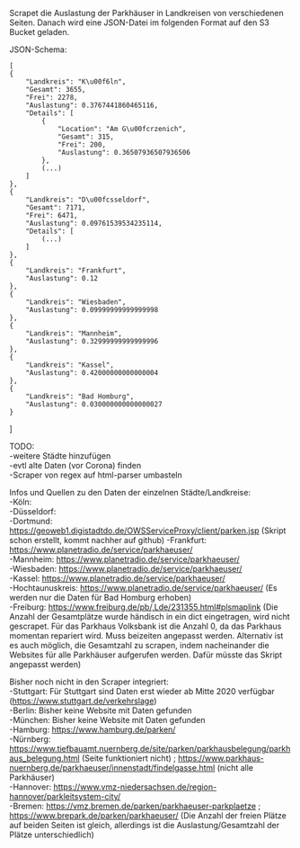 Scrapet die Auslastung der Parkhäuser in Landkreisen von verschiedenen Seiten. Danach wird eine JSON-Datei im folgenden Format auf den S3 Bucket geladen.

JSON-Schema:

    [
    {
        "Landkreis": "K\u00f6ln",
        "Gesamt": 3655,
        "Frei": 2278,
        "Auslastung": 0.3767441860465116,
        "Details": [
            {
                "Location": "Am G\u00fcrzenich",
                "Gesamt": 315,
                "Frei": 200,
                "Auslastung": 0.36507936507936506
            },
            (...)
        ]
    },
    {
        "Landkreis": "D\u00fcsseldorf",
        "Gesamt": 7171,
        "Frei": 6471,
        "Auslastung": 0.09761539534235114,
        "Details": [
            (...)
        ]
    },
    {
        "Landkreis": "Frankfurt",
        "Auslastung": 0.12
    },
    {
        "Landkreis": "Wiesbaden",
        "Auslastung": 0.09999999999999998
    },
    {
        "Landkreis": "Mannheim",
        "Auslastung": 0.32999999999999996
    },
    {
        "Landkreis": "Kassel",
        "Auslastung": 0.42000000000000004
    },
    {
        "Landkreis": "Bad Homburg",
        "Auslastung": 0.030000000000000027
    }
]

TODO:    
-weitere Städte hinzufügen  
-evtl alte Daten (vor Corona) finden  
-Scraper von regex auf html-parser umbasteln

Infos und Quellen zu den Daten der einzelnen Städte/Landkreise:  
-Köln:  
-Düsseldorf:  
-Dortmund: https://geoweb1.digistadtdo.de/OWSServiceProxy/client/parken.jsp  (Skript schon erstellt, kommt nachher auf github)
-Frankfurt: https://www.planetradio.de/service/parkhaeuser/  
-Mannheim: https://www.planetradio.de/service/parkhaeuser/  
-Wiesbaden: https://www.planetradio.de/service/parkhaeuser/  
-Kassel: https://www.planetradio.de/service/parkhaeuser/  
-Hochtaunuskreis: https://www.planetradio.de/service/parkhaeuser/ (Es werden nur die Daten für Bad Homburg erhoben)  
-Freiburg: https://www.freiburg.de/pb/,Lde/231355.html#plsmaplink (Die Anzahl der Gesamtplätze wurde händisch in ein dict eingetragen, wird nicht gescrapet. Für das Parkhaus Volksbank ist die Anzahl 0, da das Parkhaus momentan repariert wird. Muss beizeiten angepasst werden. Alternativ ist es auch möglich, die Gesamtzahl zu scrapen, indem nacheinander die Websites für alle Parkhäuser aufgerufen werden. Dafür müsste das Skript angepasst werden)

Bisher noch nicht in den Scraper integriert:  
-Stuttgart: Für Stuttgart sind Daten erst wieder ab Mitte 2020 verfügbar (https://www.stuttgart.de/verkehrslage)  
-Berlin: Bisher keine Website mit Daten gefunden  
-München: Bisher keine Website mit Daten gefunden  
-Hamburg: https://www.hamburg.de/parken/  
-Nürnberg: https://www.tiefbauamt.nuernberg.de/site/parken/parkhausbelegung/parkhaus_belegung.html (Seite funktioniert nicht) ; https://www.parkhaus-nuernberg.de/parkhaeuser/innenstadt/findelgasse.html (nicht alle Parkhäuser)    
-Hannover: https://www.vmz-niedersachsen.de/region-hannover/parkleitsystem-city/  
-Bremen: https://vmz.bremen.de/parken/parkhaeuser-parkplaetze ; https://www.brepark.de/parken/parkhaeuser/ (Die Anzahl der freien Plätze auf beiden Seiten ist gleich, allerdings ist die Auslastung/Gesamtzahl der Plätze unterschiedlich)  
